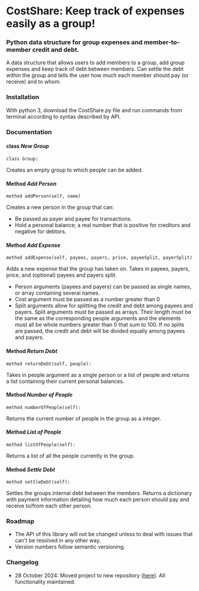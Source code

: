 # CostShare: Keep track of expenses easily as a group!

### Python data structure for group expenses and member-to-member credit and debt.

A data structure that allows users to add members to a group, add group expenses and keep track of debt between members.
Can settle the debt within the group and tells the user how much each member should pay (or receive) and to whom.

### Installation

With python 3, download the CostShare.py file and run commands from terminal according to syntax described by API.

### Documentation

#### class _New Group_
    class Group:

Creates an empty group to which people can be added.  

#### Method _Add Person_
    method addPerson(self, name)
Creates a new person in the group that can:
- Be passed as payer and payee for transactions.
- Hold a personal balance; a real number that is positive for creditors and negative for debtors. 

#### Method _Add Expense_
    method addExpense(self, payees, payers, price, payeeSplit, payerSplit)
Adds a new expense that the group has taken on. Takes in payees, payers, price, and (optional) payees and payers split.

- Person arguments (payees and payers) can be passed as single names, or array containing several names.
- Cost argument must be passed as a number greater than 0
- Split arguments allow for splitting the credit and debt among payees and payers. Split arguments must be passed as arrays. Their
                    length must be the same as the corresponding people arguments and the elements must all be whole numbers greater than 0 that
                    sum to 100. If no splits are passed, the credit and debt will be divided equally among payees and payers. 

#### Method _Return Debt_
    method returnDebt(self, people):

Takes in people argument as a single person or a list of people and returns a list containing their current personal balances. 

#### Method _Number of People_
    method numberOfPeople(self):

Returns the current number of people in the group as a integer.

#### Method _List of People_
    method listOfPeople(self):

Returns a list of all the people currently in the group. 

#### Method _Settle Debt_
    method settleDebt(self):

Settles the groups internal debt between the members. Returns a dictionary with payment information detailing
how much each person should pay and receive to/from each other person. 


### Roadmap

- The API of this library will not be changed unless to deal with issues that can't be resolved in any other way. 
- Version numbers follow semantic versioning. 

### Changelog

- 28 October 2024: Moved project to new repository ([here](https://github.com/nordqvig/CostShare)). All functionality maintained. 